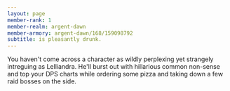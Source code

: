 ```yaml
---
layout: page
member-rank: 1
member-realm: argent-dawn
member-armory: argent-dawn/168/159098792
subtitle: is pleasantly drunk.
---
```


You haven't come across a character as wildly perplexing yet strangely intreguing as Lelliandra.  He'll burst out with hillarious common non-sense and top your DPS charts while ordering some pizza and taking down a few raid bosses on the side.

